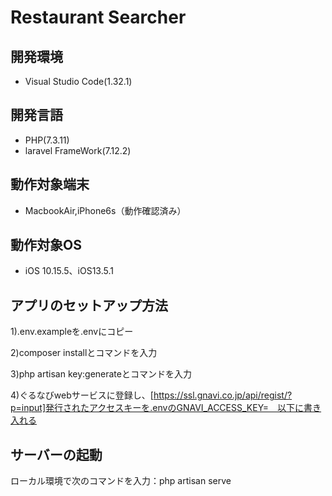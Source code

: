 # Restaurant Searcher

## 開発環境
- Visual Studio Code(1.32.1)

## 開発言語
- PHP(7.3.11)
- laravel FrameWork(7.12.2)

## 動作対象端末
- MacbookAir,iPhone6s（動作確認済み）

## 動作対象OS
- iOS 10.15.5、iOS13.5.1

## アプリのセットアップ方法
1).env.exampleを.envにコピー
  
2)composer installとコマンドを入力

3)php artisan key:generateとコマンドを入力

4)ぐるなびwebサービスに登録し、[https://ssl.gnavi.co.jp/api/regist/?p=input]発行されたアクセスキーを.envのGNAVI_ACCESS_KEY=　以下に書き入れる


## サーバーの起動
ローカル環境で次のコマンドを入力：php artisan serve

